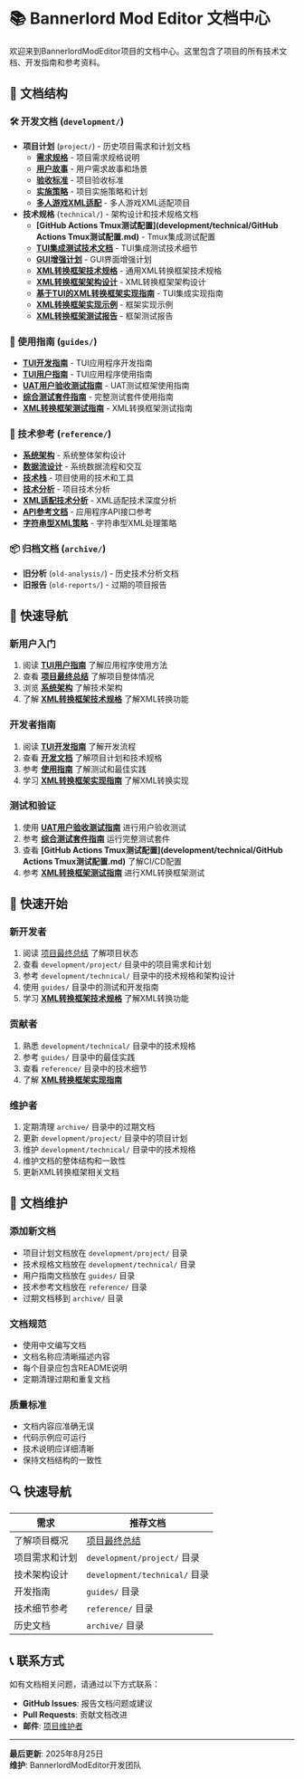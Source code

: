 # 📚 Bannerlord Mod Editor 文档中心

欢迎来到BannerlordModEditor项目的文档中心。这里包含了项目的所有技术文档、开发指南和参考资料。

## 📁 文档结构

### 🛠️ 开发文档 (`development/`)
- **项目计划** (`project/`) - 历史项目需求和计划文档
  - **[需求规格](development/project/requirements.md)** - 项目需求规格说明
  - **[用户故事](development/project/user-stories.md)** - 用户需求故事和场景
  - **[验收标准](development/project/acceptance-criteria.md)** - 项目验收标准
  - **[实施策略](development/project/implementation-strategy.md)** - 项目实施策略和计划
  - **[多人游戏XML适配](project/multiplayer-xml-adaptation/)** - 多人游戏XML适配项目
- **技术规格** (`technical/`) - 架构设计和技术规格文档
  - **[GitHub Actions Tmux测试配置](development/technical/GitHub Actions Tmux测试配置.md)** - Tmux集成测试配置
  - **[TUI集成测试技术文档](development/technical/TUI集成测试技术文档.md)** - TUI集成测试技术细节
  - **[GUI增强计划](development/technical/GUI增强计划.md)** - GUI界面增强计划
  - **[XML转换框架技术规格](development/technical/XML转换框架技术规格.md)** - 通用XML转换框架技术规格
  - **[XML转换框架架构设计](development/technical/XML转换框架架构设计.md)** - XML转换框架架构设计
  - **[基于TUI的XML转换框架实现指南](development/technical/基于TUI的XML转换框架实现指南.md)** - TUI集成实现指南
  - **[XML转换框架实现示例](development/technical/XML转换框架实现示例.md)** - 框架实现示例
  - **[XML转换框架测试报告](development/technical/XML转换框架测试报告.md)** - 框架测试报告

### 📖 使用指南 (`guides/`)
- **[TUI开发指南](guides/TUI开发指南.md)** - TUI应用程序开发指南
- **[TUI用户指南](guides/TUI用户指南.md)** - TUI应用程序使用指南
- **[UAT用户验收测试指南](guides/UAT用户验收测试指南.md)** - UAT测试框架使用指南
- **[综合测试套件指南](guides/综合测试套件指南.md)** - 完整测试套件使用指南
- **[XML转换框架测试指南](guides/XML转换框架测试指南.md)** - XML转换框架测试指南

### 🔧 技术参考 (`reference/`)
- **[系统架构](reference/architecture.md)** - 系统整体架构设计
- **[数据流设计](reference/data-flow.md)** - 系统数据流程和交互
- **[技术栈](reference/tech-stack.md)** - 项目使用的技术和工具
- **[技术分析](reference/tech-analysis.md)** - 项目技术分析
- **[XML适配技术分析](reference/XML_Adaptation_Technical_Analysis.md)** - XML适配技术深度分析
- **[API参考文档](reference/API参考文档.md)** - 应用程序API接口参考
- **[字符串型XML策略](reference/STRING_BASED_XML_STRATEGY.md)** - 字符串型XML处理策略

### 📦 归档文档 (`archive/`)
- **旧分析** (`old-analysis/`) - 历史技术分析文档
- **旧报告** (`old-reports/`) - 过期的项目报告

## 🎯 快速导航

### 新用户入门
1. 阅读 **[TUI用户指南](guides/TUI用户指南.md)** 了解应用程序使用方法
2. 查看 **[项目最终总结](PROJECT_FINAL_SUMMARY.md)** 了解项目整体情况
3. 浏览 **[系统架构](reference/architecture.md)** 了解技术架构
4. 了解 **[XML转换框架技术规格](development/technical/XML转换框架技术规格.md)** 了解XML转换功能

### 开发者指南
1. 阅读 **[TUI开发指南](guides/TUI开发指南.md)** 了解开发流程
2. 查看 **[开发文档](development/)** 了解项目计划和技术规格
3. 参考 **[使用指南](guides/)** 了解测试和最佳实践
4. 学习 **[XML转换框架实现指南](development/technical/基于TUI的XML转换框架实现指南.md)** 了解XML转换实现

### 测试和验证
1. 使用 **[UAT用户验收测试指南](guides/UAT用户验收测试指南.md)** 进行用户验收测试
2. 参考 **[综合测试套件指南](guides/综合测试套件指南.md)** 运行完整测试套件
3. 查看 **[GitHub Actions Tmux测试配置](development/technical/GitHub Actions Tmux测试配置.md)** 了解CI/CD配置
4. 参考 **[XML转换框架测试指南](guides/XML转换框架测试指南.md)** 进行XML转换框架测试

## 🚀 快速开始

### 新开发者
1. 阅读 [项目最终总结](PROJECT_FINAL_SUMMARY.md) 了解项目状态
2. 查看 `development/project/` 目录中的项目需求和计划
3. 参考 `development/technical/` 目录中的技术规格和架构设计
4. 使用 `guides/` 目录中的测试和开发指南
5. 学习 **[XML转换框架技术规格](development/technical/XML转换框架技术规格.md)** 了解XML转换功能

### 贡献者
1. 熟悉 `development/technical/` 目录中的技术规格
2. 参考 `guides/` 目录中的最佳实践
3. 查看 `reference/` 目录中的技术细节
4. 了解 **[XML转换框架实现指南](development/technical/基于TUI的XML转换框架实现指南.md)**

### 维护者
1. 定期清理 `archive/` 目录中的过期文档
2. 更新 `development/project/` 目录中的项目计划
3. 维护 `development/technical/` 目录中的技术规格
4. 维护文档的整体结构和一致性
5. 更新XML转换框架相关文档

## 📝 文档维护

### 添加新文档
- 项目计划文档放在 `development/project/` 目录
- 技术规格文档放在 `development/technical/` 目录
- 用户指南文档放在 `guides/` 目录
- 技术参考文档放在 `reference/` 目录
- 过期文档移到 `archive/` 目录

### 文档规范
- 使用中文编写文档
- 文档名称应清晰描述内容
- 每个目录应包含README说明
- 定期清理过期和重复文档

### 质量标准
- 文档内容应准确无误
- 代码示例应可运行
- 技术说明应详细清晰
- 保持文档结构的一致性

## 🔍 快速导航

| 需求 | 推荐文档 |
|------|----------|
| 了解项目概况 | [项目最终总结](PROJECT_FINAL_SUMMARY.md) |
| 项目需求和计划 | `development/project/` 目录 |
| 技术架构设计 | `development/technical/` 目录 |
| 开发指南 | `guides/` 目录 |
| 技术细节参考 | `reference/` 目录 |
| 历史文档 | `archive/` 目录 |

## 📞 联系方式

如有文档相关问题，请通过以下方式联系：
- **GitHub Issues**: 报告文档问题或建议
- **Pull Requests**: 贡献文档改进
- **邮件**: [项目维护者](mailto:project@example.com)

---

**最后更新**: 2025年8月25日  
**维护**: BannerlordModEditor开发团队